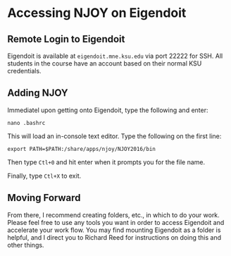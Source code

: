 # Accessing NJOY on Eigendoit

## Remote Login to Eigendoit

Eigendoit is available at `eigendoit.mne.ksu.edu` via port 22222 for SSH. All
students in the course have an account based on their normal KSU credentials.

## Adding NJOY

Immediatel upon getting onto Eigendoit, type the following and enter:

```
nano .bashrc
```

This will load an in-console text editor.  Type the following on the 
first line:

```
export PATH=$PATH:/share/apps/njoy/NJOY2016/bin
```

Then type `Ctl+0` and hit enter when it prompts you for the file name.

Finally, type `Ctl+X` to exit.


## Moving Forward

From there, I recommend creating folders, etc., in which to do your 
work.  Please feel free to use any tools you want in order to access 
Eigendoit and accelerate your work flow.  You may find mounting Eigendoit
as a folder is helpful, and I direct you to Richard Reed for instructions
on doing this and other things.
